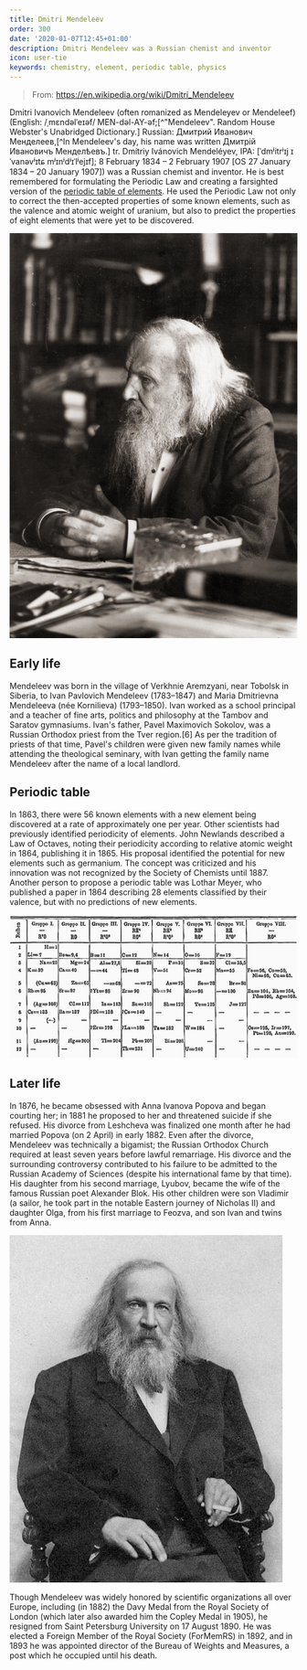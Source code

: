 ```yaml
---
title: Dmitri Mendeleev
order: 300
date: '2020-01-07T12:45+01:00'
description: Dmitri Mendeleev was a Russian chemist and inventor
icon: user-tie
keywords: chemistry, element, periodic table, physics
---
```


> From: https://en.wikipedia.org/wiki/Dmitri_Mendeleev

Dmitri Ivanovich Mendeleev (often romanized as Mendeleyev or Mendeleef) (English: /ˌmɛndəlˈeɪəf/ MEN-dəl-AY-əf;[^"Mendeleev". Random House Webster's Unabridged Dictionary.] Russian: Дмитрий Иванович Менделеев,[^In Mendeleev's day, his name was written Дмитрій Ивановичъ Менделѣевъ.] tr. Dmítriy Ivánovich Mendeléyev, IPA: [ˈdmʲitrʲɪj ɪˈvanəvʲɪtɕ mʲɪnʲdʲɪˈlʲejɪf]; 8 February 1834 – 2 February 1907 [OS 27 January 1834 – 20 January 1907]) was a Russian chemist and inventor. He is best remembered for formulating the Periodic Law and creating a farsighted version of the [periodic table of elements](../periodic-table). He used the Periodic Law not only to correct the then-accepted properties of some known elements, such as the valence and atomic weight of uranium, but also to predict the properties of eight elements that were yet to be discovered.

![Dmitri Mendeleev](mendeleev.jpg "Dmitri Mendeleev")

## Early life
Mendeleev was born in the village of Verkhnie Aremzyani, near Tobolsk in Siberia, to Ivan Pavlovich Mendeleev (1783–1847) and Maria Dmitrievna Mendeleeva (née Kornilieva) (1793–1850). Ivan worked as a school principal and a teacher of fine arts, politics and philosophy at the Tambov and Saratov gymnasiums. Ivan's father, Pavel Maximovich Sokolov, was a Russian Orthodox priest from the Tver region.[6] As per the tradition of priests of that time, Pavel's children were given new family names while attending the theological seminary, with Ivan getting the family name Mendeleev after the name of a local landlord.

## Periodic table
In 1863, there were 56 known elements with a new element being discovered at a rate of approximately one per year. Other scientists had previously identified periodicity of elements. John Newlands described a Law of Octaves, noting their periodicity according to relative atomic weight in 1864, publishing it in 1865. His proposal identified the potential for new elements such as germanium. The concept was criticized and his innovation was not recognized by the Society of Chemists until 1887. Another person to propose a periodic table was Lothar Meyer, who published a paper in 1864 describing 28 elements classified by their valence, but with no predictions of new elements.

![Original periodic table](mendeleev-periodic-table.png)

## Later life

In 1876, he became obsessed with Anna Ivanova Popova and began courting her; in 1881 he proposed to her and threatened suicide if she refused. His divorce from Leshcheva was finalized one month after he had married Popova (on 2 April) in early 1882. Even after the divorce, Mendeleev was technically a bigamist; the Russian Orthodox Church required at least seven years before lawful remarriage. His divorce and the surrounding controversy contributed to his failure to be admitted to the Russian Academy of Sciences (despite his international fame by that time). His daughter from his second marriage, Lyubov, became the wife of the famous Russian poet Alexander Blok. His other children were son Vladimir (a sailor, he took part in the notable Eastern journey of Nicholas II) and daughter Olga, from his first marriage to Feozva, and son Ivan and twins from Anna.

![Dmitri Mendeleev](mendeleev-2.jpg)

Though Mendeleev was widely honored by scientific organizations all over Europe, including (in 1882) the Davy Medal from the Royal Society of London (which later also awarded him the Copley Medal in 1905), he resigned from Saint Petersburg University on 17 August 1890. He was elected a Foreign Member of the Royal Society (ForMemRS) in 1892, and in 1893 he was appointed director of the Bureau of Weights and Measures, a post which he occupied until his death.
